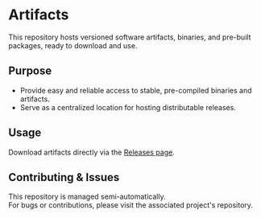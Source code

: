# Artifacts

This repository hosts versioned software artifacts, binaries, and pre-built packages, ready to download and use.

## Purpose

- Provide easy and reliable access to stable, pre-compiled binaries and artifacts.
- Serve as a centralized location for hosting distributable releases.

## Usage

Download artifacts directly via the [Releases page](./releases).

## Contributing & Issues

This repository is managed semi-automatically.  
For bugs or contributions, please visit the associated project's repository.
